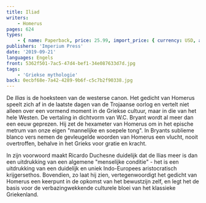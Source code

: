 ```yaml
---
title: Iliad
writers:
    - Homerus
pages: 624
types:
    - { name: Paperback, price: 25.99, import_price: { currency: USD, amount: 20.4 }, isbn: 978-0-648690-50-4, size: { height: '216', width: '140', depth: '35' } }
publishers: 'Imperium Press'
date: '2019-09-21'
languages: Engels
front: 5362f501-7ac5-47d4-bef1-34e087633d7d.jpg
tags:
    - 'Griekse mythologie'
back: 0ecbf68e-7a42-4289-9b6f-c5c7b2f90338.jpg
---
```


De *Ilias* is de hoeksteen van de westerse canon. Het gedicht van Homerus speelt zich af in de laatste dagen van de Trojaanse oorlog en vertelt niet alleen over een vormend moment in de Griekse cultuur, maar in die van het hele Westen. De vertaling in dichtvorm van W.C. Bryant wordt al meer dan een eeuw geprezen. Hij zet de hexameter van Homerus om in het epische metrum van onze eigen "mannelijke en soepele tong". In Bryants sublieme blanco vers nemen de gevleugelde woorden van Homerus een vlucht, nooit overtroffen, behalve in het Grieks voor gratie en kracht.

In zijn voorwoord maakt Ricardo Duchesne duidelijk dat de Ilias meer is dan een uitdrukking van een algemene "menselijke conditie" - het is een uitdrukking van een duidelijk en uniek Indo-Europees aristocratisch krijgersethos. Bovendien, zo laat hij zien, vertegenwoordigt het gedicht van Homerus een keerpunt in de opkomst van het bewustzijn zelf, en legt het de basis voor de verbazingwekkende culturele bloei van het klassieke Griekenland.
